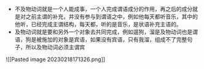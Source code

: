 
- 不及物动词就是一个人能成事，一个人完成谓语成分的作用，再之后的成分就是对之前主谓的补充，并没有参与到谓语之中，例如他每天都听音乐，其中的他听，已经完成主谓结构，每天都，听的是音乐，是状语补充主语的。  
- 及物动词就是要和另外一个对象去共同完成，例如遛狗，溜是及物动词也是谓语，狗是被施加的对象是宾语，如果没有宾语，只有我溜，组成不了完整句子，所以及物动词必须主谓宾


![[Pasted image 20230218171326.png]]